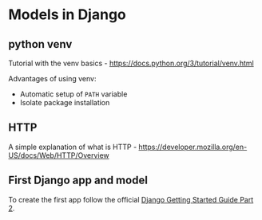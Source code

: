 # Models in Django

## python venv

Tutorial with the venv basics - https://docs.python.org/3/tutorial/venv.html

Advantages of using venv: 

- Automatic setup of `PATH` variable
- Isolate package installation

## HTTP 

A simple explanation of what is HTTP - https://developer.mozilla.org/en-US/docs/Web/HTTP/Overview

## First Django app and model

To create the first app follow the official [Django Getting Started Guide Part 2](https://docs.djangoproject.com/en/3.2/intro/tutorial02/).
